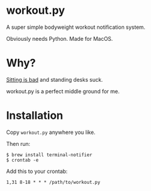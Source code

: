 workout.py
==========

A super simple bodyweight workout notification system.

Obviously needs Python. Made for MacOS.

Why?
====

[Sitting is bad](https://www.bloomberg.com/quicktake/dangers-of-sitting) and standing desks suck.

workout.py is a perfect middle ground for me.


Installation
============

Copy `workout.py` anywhere you like.

Then run:
```
$ brew install terminal-notifier
$ crontab -e
```

Add this to your crontab:

```
1,31 8-18 * * * /path/to/workout.py
```

